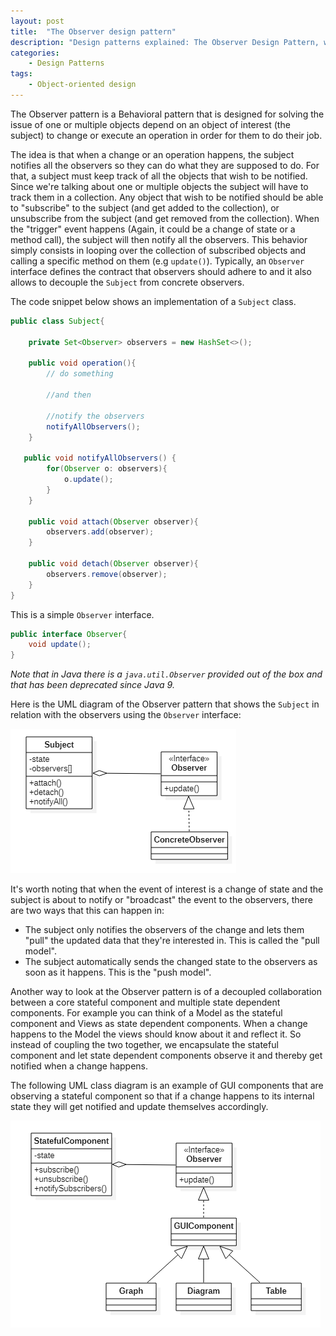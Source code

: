 ```yaml
---
layout: post
title:  "The Observer design pattern"
description: "Design patterns explained: The Observer Design Pattern, with example code and diagrams"
categories: 
    - Design Patterns
tags:
    - Object-oriented design
---
```



The Observer pattern is a Behavioral pattern that is designed for solving the issue of one or multiple objects depend on an object of interest (the subject) to change or execute an operation in order for them to do their job. 

The idea is that when a change or an operation happens, the subject notifies all the observers so they can do what they are supposed to do. For that, a subject must keep track of all the objects that wish to be notified. Since we're talking about one or multiple objects the subject will have to track them in a collection. Any object that wish to be notified should be able to "subscribe" to the subject (and get added to the collection), or unsubscribe from the subject (and get removed from the collection). When the "trigger" event happens (Again, it could be a change of state or a method call), the subject will then notify all the observers. This behavior simply consists in looping over the collection of subscribed objects and calling a specific method on them (e.g `update()`). Typically, an `Observer` interface defines the contract that observers should adhere to and it also allows to decouple the `Subject` from concrete observers.

The code snippet below shows an implementation of a `Subject` class.

```java
public class Subject{

    private Set<Observer> observers = new HashSet<>();

    public void operation(){
        // do something
        
        //and then

        //notify the observers
        notifyAllObservers();
    }

   public void notifyAllObservers() {
		for(Observer o: observers){
			o.update();
		}
	}
    
    public void attach(Observer observer){
        observers.add(observer);
    }

    public void detach(Observer observer){
        observers.remove(observer);
    }
}
```
This is a simple `Observer` interface. 
```java
public interface Observer{
    void update();
}
```
_Note that in Java there is a `java.util.Observer` provided out of the box and that has been deprecated since Java 9._

Here is the UML diagram of the Observer pattern that shows the `Subject` in relation with the observers using the `Observer` interface:

![Observer Design Pattern Diagram](/images/blog/design-patterns-observer/design_patterns_observer_diagram_1.png)

It's worth noting that when the event of interest is a change of state and the subject is about to notify or "broadcast" the event to the observers, there are two ways that this can happen in:
- The subject only notifies the observers of the change and lets them "pull" the updated data that they're interested in. This is called the "pull model".
- The subject automatically sends the changed state to the observers as soon as it happens. This is the "push model".

Another way to look at the Observer pattern is of a decoupled collaboration between a core stateful component and multiple state dependent components. For example you can think of a Model as the stateful component and Views as state dependent components. When a change happens to the Model the views should know about it and reflect it. So instead of coupling the two together, we encapsulate the stateful component and let state dependent components observe it and thereby get notified when a change happens. 

The following UML class diagram is an example of GUI components that are observing a stateful component so that if a change happens to its internal state they will get notified and update themselves accordingly.

![Observer design pattern example diagram](/images/blog/design-patterns-observer/design_patterns_observer_diagram_2.png)
